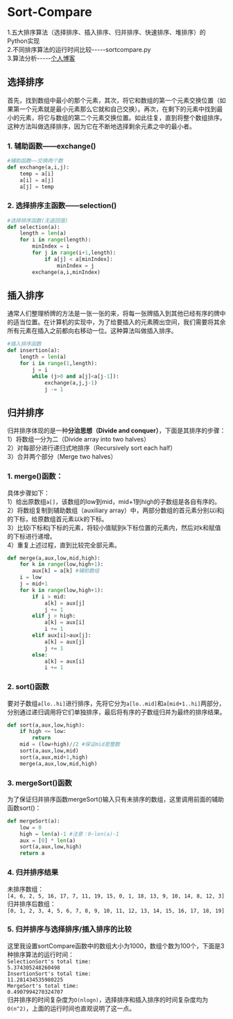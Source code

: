 # Sort-Compare

1.五大排序算法（选择排序、插入排序、归并排序、快速排序、堆排序）的Python实现\
2.不同排序算法的运行时间比较-----sortcompare.py\
3.算法分析-----[个人博客](https://blog.csdn.net/dta0502/article/details/81410840)

## 选择排序
首先，找到数组中最小的那个元素，其次，将它和数组的第一个元素交换位置（如果第一个元素就是最小元素那么它就和自己交换）。再次，在剩下的元素中找到最小的元素，将它与数组的第二个元素交换位置。如此往复，直到将整个数组排序。这种方法叫做选择排序，因为它在不断地选择剩余元素之中的最小者。

### 1. 辅助函数——exchange()
```python
#辅助函数——交换两个数
def exchange(a,i,j):
    temp = a[i]
    a[i] = a[j]
    a[j] = temp
```

### 2. 选择排序主函数——selection()
```python
#选择排序函数(无返回值)
def selection(a):
    length = len(a)
    for i in range(length):
        minIndex = i
        for j in range(i+1,length):
            if a[j] < a[minIndex]:
                minIndex = j
        exchange(a,i,minIndex)
```

## 插入排序
通常人们整理桥牌的方法是一张一张的来，将每一张牌插入到其他已经有序的牌中的适当位置。在计算机的实现中，为了给要插入的元素腾出空间，我们需要将其余所有元素在插入之前都向右移动一位。这种算法叫做插入排序。
```python
#插入排序函数
def insertion(a):
    length = len(a)
    for i in range(1,length):
        j = i
        while (j>0 and a[j]<a[j-1]):
            exchange(a,j,j-1)
            j -= 1
```

## 归并排序
归并排序体现的是一种**分治思想（Divide and conquer）**，下面是其排序的步骤：\
1）将数组一分为二（Divide array into two halves）\
2）对每部分进行递归式地排序（Recursively sort each half）\
3）合并两个部分（Merge two halves）

### 1. merge()函数：
具体步骤如下：\
1）给出原数组`a[]`，该数组的low到mid，mid+1到high的子数组是各自有序的。\
2）将数组复制到辅助数组（auxiliary array）中，两部分数组的首元素分别以i和j的下标，给原数组首元素以k的下标。\
3）比较i下标和j下标的元素，将较小值赋到k下标位置的元素内，然后对k和赋值的下标进行递增。\
4）重复上述过程，直到比较完全部元素。
```python
def merge(a,aux,low,mid,high):
    for k in range(low,high+1):
        aux[k] = a[k] #辅助数组
    i = low
    j = mid+1
    for k in range(low,high+1):
        if i > mid:
            a[k] = aux[j]
            j += 1
        elif j > high:
            a[k] = aux[i]
            i += 1
        elif aux[i]>aux[j]:
            a[k] = aux[j]
            j += 1
        else:
            a[k] = aux[i]
            i += 1
```

### 2. sort()函数
要对子数组`a[lo..hi]`进行排序，先将它分为`a[lo..mid]`和`a[mid+1..hi]`两部分，分别通过递归调用将它们单独排序，最后将有序的子数组归并为最终的排序结果。
```python
def sort(a,aux,low,high):
    if high <= low:
        return
    mid = (low+high)//2 #保证mid是整数
    sort(a,aux,low,mid)
    sort(a,aux,mid+1,high)
    merge(a,aux,low,mid,high)
```

### 3. mergeSort()函数
为了保证归并排序函数mergeSort()输入只有未排序的数组，这里调用前面的辅助函数sort()：
```python
def mergeSort(a):
    low = 0
    high = len(a)-1 #注意：0~len(a)-1
    aux = [0] * len(a)
    sort(a,aux,low,high)
    return a
```

### 4. 归并排序结果
未排序数组：\
`[4, 6, 2, 5, 16, 17, 7, 11, 19, 15, 0, 1, 18, 13, 9, 10, 14, 8, 12, 3]`\
归并排序后数组：\
`[0, 1, 2, 3, 4, 5, 6, 7, 8, 9, 10, 11, 12, 13, 14, 15, 16, 17, 18, 19]`

### 5. 归并排序与选择排序/插入排序的比较
这里我设置sortCompare函数中的数组大小为1000，数组个数为100个，下面是3种排序算法的运行时间：\
`SelectionSort's total time:`\
`5.374305248260498`\
`InsertionSort's total time:`\
`11.281434535980225`\
`MergeSort's total time:`\
`0.4907994270324707`\
归并排序的时间复杂度为`O(nlogn)`，选择排序和插入排序的时间复杂度均为`O(n^2)`，上面的运行时间也直观说明了这一点。
